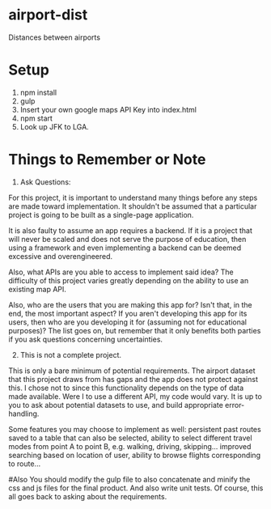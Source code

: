 # airport-dist
Distances between airports

# Setup 
1. npm install
2. gulp
3. Insert your own google maps API Key into index.html
4. npm start
5. Look up JFK to LGA.

# Things to Remember or Note
1. Ask Questions: 

For this project, it is important to understand many things before any steps are made toward implementation. 
It shouldn't be assumed that a particular project is going to be built as a single-page application. 

It is also faulty to assume an app requires a backend. If it is a project that will never be scaled and does not serve the purpose of education, then using a framework and even implementing a backend can be deemed 
excessive and overengineered. 

Also, what APIs are you able to access to implement said idea? The difficulty of this project varies greatly depending on the ability to use an existing map API. 

Also, who are the users that you are making this app for? Isn't that, in the end, the most important
aspect? If you aren't developing this app for its users, then who are you developing it for (assuming not for educational purposes)? The list goes on, but remember that it only benefits both parties if you ask questions
concerning uncertainties. 

2. This is not a complete project.

This is only a bare minimum of potential requirements. The airport dataset that this project draws from has gaps and the app does not protect against this.
I chose not to since this functionality depends on the type of data made available. Were I to use a different API, my code would vary. It is up to you to
ask about potential datasets to use, and build appropriate error-handling. 

Some features you may choose to implement as well: persistent past routes saved to a table that can also be selected, ability to select
different travel modes from point A to point B, e.g. walking, driving, skipping... improved searching based on location of user, ability to browse
flights corresponding to route...

#Also
You should modify the gulp file to also concatenate and minify the css and js files for the final product. And also write unit tests. Of course, this all
goes back to asking about the requirements. 
